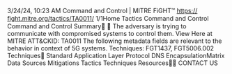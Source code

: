 3/24/24, 10:23 AM Command and Control | MITRE FiGHT™
https://ﬁght.mitre.org/tactics/TA0011/ 1/1Home Tactics Command and Control
Command and Control
Summary󰅂 󰅂
The adversary is trying to communicate with compromised
systems to control them. View Here at MITRE ATT&CKID: TA0011
The following metadata
fields are relevant to the
behavior in context of 5G
systems.
Techniques: FGT1437,
FGT5006.002
Techniques󰅀
Standard Application Layer Protocol
DNS EncapsulationMatrix Data Sources Mitigations Tactics Techniques Resources󰍝󰇙
CONTACT US